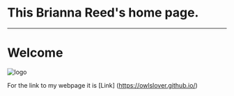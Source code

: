 # This Brianna Reed's home page.
-------------------------------
# Welcome

![logo](http://www.theveteransstore.com/store/image/cache/data/Aluminum%20Signs/SG9001-USMC%20Logo-500x500.jpg)

For the link to my webpage it is [Link] (https://owlslover.github.io/)
